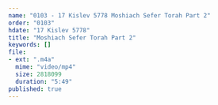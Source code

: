 ```yaml
---
name: "0103 - 17 Kislev 5778 Moshiach Sefer Torah Part 2"
order: "0103"
hdate: "17 Kislev 5778"
title: "Moshiach Sefer Torah Part 2"
keywords: []
file:
- ext: ".m4a"
  mime: "video/mp4"
  size: 2818099
  duration: "5:49"
published: true
---
```


